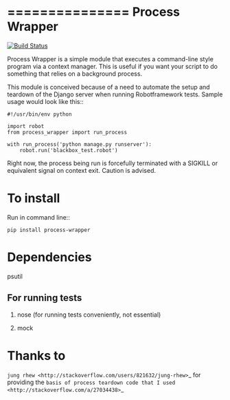 ===============
Process Wrapper
===============

[![Build Status](https://travis-ci.org/marc-lopez/process-wrapper.svg?branch=master)](https://travis-ci.org/marc-lopez/process-wrapper)

Process Wrapper is a simple module that executes a command-line style
program via a context manager. This is useful if you want your script
to do something that relies on a background process.

This module is conceived because of a need to automate the setup and
teardown of the Django server when running Robotframework tests. Sample
usage would look like this::

    #!/usr/bin/env python

    import robot
    from process_wrapper import run_process

    with run_process('python manage.py runserver'):
        robot.run('blackbox_test.robot')

Right now, the process being run is forcefully terminated with a SIGKILL
or equivalent signal on context exit. Caution is advised.

To install
==========
Run in command line::

    pip install process-wrapper

Dependencies
============
psutil

For running tests
-----------------
1. nose (for running tests conveniently, not essential)

2. mock

Thanks to
=========
`jung rhew <http://stackoverflow.com/users/821632/jung-rhew>`_ for providing 
the `basis of process teardown code that I used <http://stackoverflow.com/a/27034438>`_
